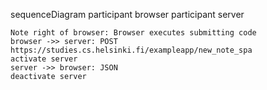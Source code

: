 sequenceDiagram
    participant browser
    participant server
    
    Note right of browser: Browser executes submitting code
    browser ->> server: POST https://studies.cs.helsinki.fi/exampleapp/new_note_spa
    activate server
    server ->> browser: JSON
    deactivate server

